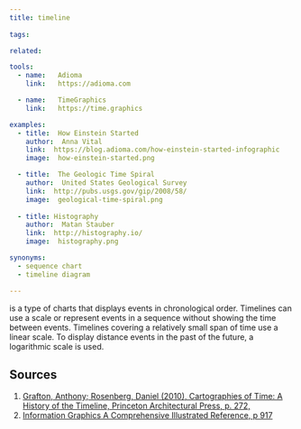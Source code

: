 ```yaml
---
title: timeline
  
tags:

related:

tools:
  - name:   Adioma
    link:   https://adioma.com

  - name:   TimeGraphics
    link:   https://time.graphics

examples:
  - title:  How Einstein Started
    author:  Anna Vital
    link:  https://blog.adioma.com/how-einstein-started-infographic
    image:  how-einstein-started.png

  - title:  The Geologic Time Spiral
    author:  United States Geological Survey
    link:  http://pubs.usgs.gov/gip/2008/58/
    image:  geological-time-spiral.png
  
  - title: Histography
    author:  Matan Stauber
    link:  http://histography.io/
    image:  histography.png

synonyms:
  - sequence chart
  - timeline diagram

---
```


is a type of charts that displays events in chronological order. Timelines can use a scale or represent events in a sequence without showing the time between events. Timelines covering a relatively small span of time use a linear scale. To display distance events in the past of the future, a logarithmic scale is used.

<!--more-->

## Sources

1. [Grafton, Anthony; Rosenberg, Daniel (2010), Cartographies of Time: A History of the Timeline, Princeton Architectural Press, p. 272,](https://books.google.com/books?id=DqWqKVzipToC&printsec=frontcover&source=gbs_book_other_versions)
2. [Information Graphics A Comprehensive Illustrated Reference, p 917](https://books.google.com/books?id=LT1RXREvkGIC&printsec=frontcover&source=gbs_ViewAPI&redir_esc=y#v=onepage&q&f=false)
